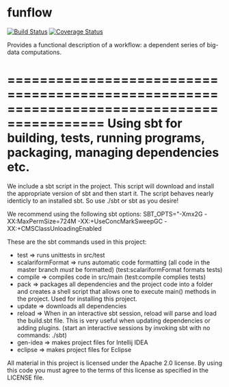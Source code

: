 # funflow
[![Build Status](https://travis-ci.org/malcolmgreaves/funflow.svg)](https://travis-ci.org/malcolmgreaves/funflow) [![Coverage Status](https://coveralls.io/repos/malcolmgreaves/funflow/badge.svg)](https://coveralls.io/r/malcolmgreaves/funflow)

Provides a functional description of a workflow: a dependent series of big-data computations.


==========================================================================================
Using sbt for building, tests, running programs, packaging, managing dependencies etc.
==========================================================================================
We include a sbt script in the project. This script will download and install the appropriate version of sbt and then start it. The script behaves nearly identicly to an installed sbt. So use ./sbt or sbt as you desire!

We recommend using the following sbt options:
	 SBT_OPTS="-Xmx2G -XX:MaxPermSize=724M  -XX:+UseConcMarkSweepGC  -XX:+CMSClassUnloadingEnabled

These are the sbt commands used in this project:
*  test => runs unittests in src/test
*  scalariformFormat => runs automatic code formatting (all code in the master branch *must* be formatted) (test:scalariformFormat formats tests)
*  compile => compiles code in src/main (test:compile complies tests)
*  pack => packages all dependencies and the project code into a folder and creates a shell script that allows one to execute main() methods in the project. Used for installing this project.
*  update => downloads all dependencies
*  reload => When in an interactive sbt session, reload will parse and load the build.sbt file. This is very useful when updating dependencies or adding plugins. (start an interactive sessions by invoking sbt with no commands: ./sbt)
*  gen-idea => makes project files for Intellij IDEA 
*  eclipse => makes project files for Eclipse


All material in this project is licensed under the Apache 2.0 license. By using this code you must agree to the terms of this license as specified in the LICENSE file.
